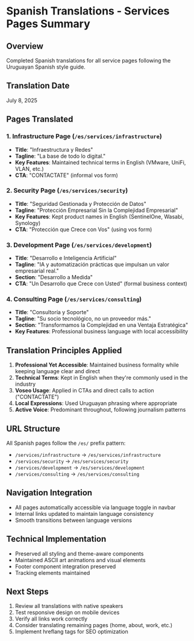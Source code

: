 # Spanish Translations - Services Pages Summary

## Overview
Completed Spanish translations for all service pages following the Uruguayan Spanish style guide.

## Translation Date
July 8, 2025

## Pages Translated

### 1. Infrastructure Page (`/es/services/infrastructure`)
- **Title**: "Infraestructura y Redes"
- **Tagline**: "La base de todo lo digital."
- **Key Features**: Maintained technical terms in English (VMware, UniFi, VLAN, etc.)
- **CTA**: "CONTACTATE" (informal vos form)

### 2. Security Page (`/es/services/security`)
- **Title**: "Seguridad Gestionada y Protección de Datos"
- **Tagline**: "Protección Empresarial Sin la Complejidad Empresarial"
- **Key Features**: Kept product names in English (SentinelOne, Wasabi, Synology)
- **CTA**: "Protección que Crece con Vos" (using vos form)

### 3. Development Page (`/es/services/development`)
- **Title**: "Desarrollo e Inteligencia Artificial"
- **Tagline**: "IA y automatización prácticas que impulsan un valor empresarial real."
- **Section**: "Desarrollo a Medida"
- **CTA**: "Un Desarrollo que Crece con Usted" (formal business context)

### 4. Consulting Page (`/es/services/consulting`)
- **Title**: "Consultoría y Soporte"
- **Tagline**: "Su socio tecnológico, no un proveedor más."
- **Section**: "Transformamos la Complejidad en una Ventaja Estratégica"
- **Key Features**: Professional business language with local accessibility

## Translation Principles Applied

1. **Professional Yet Accessible**: Maintained business formality while keeping language clear and direct
2. **Technical Terms**: Kept in English when they're commonly used in the industry
3. **Voseo Usage**: Applied in CTAs and direct calls to action ("CONTACTATE")
4. **Local Expressions**: Used Uruguayan phrasing where appropriate
5. **Active Voice**: Predominant throughout, following journalism patterns

## URL Structure
All Spanish pages follow the `/es/` prefix pattern:
- `/services/infrastructure` → `/es/services/infrastructure`
- `/services/security` → `/es/services/security`
- `/services/development` → `/es/services/development`
- `/services/consulting` → `/es/services/consulting`

## Navigation Integration
- All pages automatically accessible via language toggle in navbar
- Internal links updated to maintain language consistency
- Smooth transitions between language versions

## Technical Implementation
- Preserved all styling and theme-aware components
- Maintained ASCII art animations and visual elements
- Footer component integration preserved
- Tracking elements maintained

## Next Steps
1. Review all translations with native speakers
2. Test responsive design on mobile devices
3. Verify all links work correctly
4. Consider translating remaining pages (home, about, work, etc.)
5. Implement hreflang tags for SEO optimization